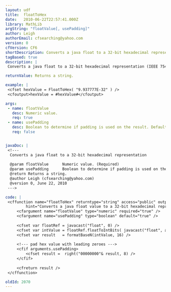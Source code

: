 ```yaml
---
layout: udf
title:  floatToHex
date:   2010-06-22T22:57:41.000Z
library: MathLib
argString: "floatValue[, usePadding]"
author: Leigh
authorEmail: cfsearching@yahoo.com
version: 0
cfVersion: CF6
shortDescription: Converts a java float to a 32-bit hexadecimal representation
tagBased: true
description: |
 Converts a java float to a 32-bit hexadecimal representation (IEEE 754 floating-point number)

returnValue: Returns a string.

example: |
 <cfset hexValue = FloatToHex( "9.937777E-32" ) />
 <cfoutput>hexValue = #hexValue#</cfoutput>

args:
 - name: floatValue
   desc: Numeric value.
   req: true
 - name: usePadding
   desc: Boolean to determine if padding is used on the result. Defaults to true.
   req: false


javaDoc: |
 <!---
  Converts a java float to a 32-bit hexadecimal representation
  
  @param floatValue      Numeric value. (Required)
  @param usePadding      Boolean to determine if padding is used on the result. Defaults to true. (Optional)
  @return Returns a string. 
  @author Leigh (cfsearching@yahoo.com) 
  @version 0, June 22, 2010 
 --->

code: |
 <cffunction name="floatToHex" returntype="string" access="public" output="false"
         hint="Converts a java float value to a 32-bit hexadecimal representation (IEEE 754 floating-point number)">
     <cfargument name="floatValue" type="numeric" required="true" />
     <cfargument name="usePadding" type="boolean" default="true" />
 
     <cfset var floatRef = javacast("float", 0) />
     <cfset var intValue = floatRef.floatToIntBits( javacast("float", arguments.floatValue) ) />
     <cfset var result   = formatBaseN(intValue, 16) />
 
     <!--- pad hex value with leading zeroes --->
     <cfif arguments.usePadding>
         <cfset result =  right("00000000"& result, 8) />
     </cfif>
     
     <cfreturn result />
 </cffunction>

oldId: 2070
---
```


